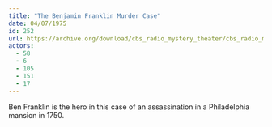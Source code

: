 ```yaml
---
title: "The Benjamin Franklin Murder Case"
date: 04/07/1975
id: 252
url: https://archive.org/download/cbs_radio_mystery_theater/cbs_radio_mystery_theater-0251-0300.zip/cbs_radio_mystery_theater-0251-0300%2Fcbsrmt_0252_the_benjamin_franklin_murder_case.mp3
actors:
  - 58
  - 6
  - 105
  - 151
  - 17
---
```

Ben Franklin is the hero in this case of an assassination in a Philadelphia mansion in 1750.